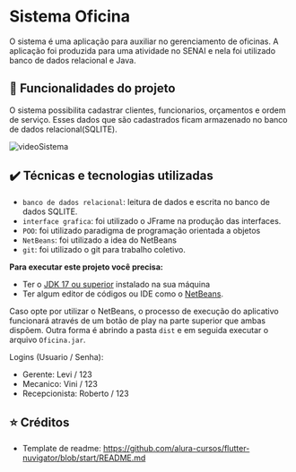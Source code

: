 # Sistema Oficina

O sistema é uma aplicação para auxiliar no gerenciamento de oficinas. A aplicação foi produzida para uma atividade no SENAI e nela foi utilizado banco de dados relacional e Java.

## 🔨 Funcionalidades do projeto
O sistema possibilita cadastrar clientes, funcionarios, orçamentos e ordem de serviço. Esses dados que são cadastrados ficam armazenado no banco de dados relacional(SQLITE).

![videoSistema](https://user-images.githubusercontent.com/89111549/169894681-21af4245-26f7-4b60-a72c-cf99b2e274f4.gif)

## ✔️ Técnicas e tecnologias utilizadas
- `banco de dados relacional`: leitura de dados e escrita no banco de dados SQLITE.
- `interface grafica`: foi utilizado o JFrame na produção das interfaces.
- `POO`: foi utilizado paradigma de programação orientada a objetos
- `NetBeans`: foi utilizado a idea do NetBeans
- `git`: foi utilizado o git para trabalho coletivo.

**Para executar este projeto você precisa:**

- Ter o [JDK 17 ou superior](https://www.oracle.com/java/technologies/downloads/) instalado na sua máquina
- Ter algum editor de códigos ou IDE como o [NetBeans](https://netbeans.apache.org/download/nb13/nb13.html). 

Caso opte por utilizar o NetBeans, o processo de execução do aplicativo funcionará através de um botão de play na parte superior que ambas dispõem. Outra forma é abrindo a pasta `dist` e em seguida executar o arquivo `Oficina.jar`.

Logins (Usuario / Senha):
- Gerente: Levi / 123
- Mecanico: Vini / 123
- Recepcionista: Roberto / 123

## ⭐ Créditos
- Template de readme: https://github.com/alura-cursos/flutter-nuvigator/blob/start/README.md
